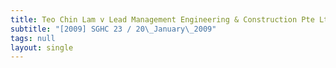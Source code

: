 ```yaml
---
title: Teo Chin Lam v Lead Management Engineering & Construction Pte Ltd
subtitle: "[2009] SGHC 23 / 20\_January\_2009"
tags: null
layout: single
---
```


